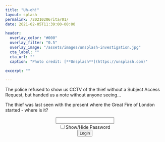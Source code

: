 ```yaml
---
title: "Uh-oh!"
layout: splash
permalink: /20210206rita/01/
date: 2021-02-05T11:39:00-00:00

header:
  overlay_color: "#000"
  overlay_filter: "0.5"
  overlay_image: "/assets/images/unsplash-investigation.jpg"
  cta_label: ""
  cta_url: ""
  caption: "Photo credit: [**Unsplash**](https://unsplash.com)"

excerpt: ""

---
```

  
The police refused to show us CCTV of the thief without a Subject Access Request, but handed us a note without anyone seeing...

The thief was last seen with the present where the Great Fire of London started - where is it?


<center>
  <div class="wrapper">
    <form class="form1" action="https://www.albertsmysteries.com/20210206rita/">
      <div class="inputcontent">
          <input type="text" id="password" /><br />
          <input type="checkbox" onclick="myFunction()" />Show/Hide Password
      </div>
      <div class="buttons">
        <input
          class="orangebutton"
          type="button"
          value="Login"
          onclick="checkPassword()" />
      </div>
    </form>
  </div>
</center>
<script src="/assets/js/20210206rita/01.js"></script>

